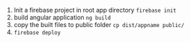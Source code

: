 1. Init a firebase project in root app directory `firebase init`
2. build angular application `ng build`
3. copy the built files to public folder `cp dist/appname public/`
4. `firebase deploy`
